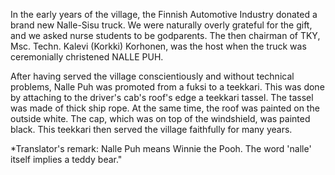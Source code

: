 
In the early years of the village, the Finnish Automotive Industry donated a brand new Nalle-Sisu truck. We were naturally overly grateful for the gift, and we asked nurse students to be godparents. The then chairman of TKY, Msc. Techn. Kalevi (Korkki) Korhonen, was the host when the truck was ceremonially christened NALLE PUH.

After having served the village conscientiously and without technical problems, Nalle Puh was promoted from a fuksi to a teekkari. This was done by attaching to the driver's cab's roof's edge a teekkari tassel. The tassel was made of thick ship rope. At the same time, the roof was painted on the outside white. The cap, which was on top of the windshield, was painted black. This teekkari then served the village faithfully for many years.

\*Translator's remark: Nalle Puh means Winnie the Pooh. The word 'nalle' itself implies a teddy bear."
